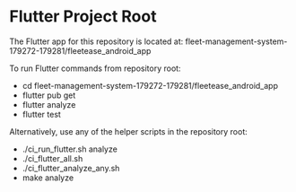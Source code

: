 # Flutter Project Root

The Flutter app for this repository is located at:
fleet-management-system-179272-179281/fleetease_android_app

To run Flutter commands from repository root:
- cd fleet-management-system-179272-179281/fleetease_android_app
- flutter pub get
- flutter analyze
- flutter test

Alternatively, use any of the helper scripts in the repository root:
- ./ci_run_flutter.sh analyze
- ./ci_flutter_all.sh
- ./ci_flutter_analyze_any.sh
- make analyze
